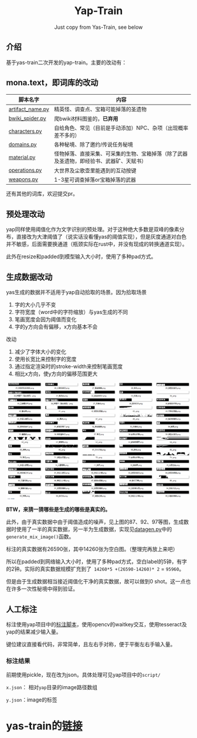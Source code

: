 <div align="center">


# Yap-Train
Just copy from Yas-Train,  see below
</div>


## 介绍

基于yas-train二次开发的yap-train。主要的改动有：

## mona.text，即词库的改动

| 脚本名字 | 内容 |
| -------- | -------- |
| [artifact_name.py](./mona/text/artifact_name.py) | 精英怪、调查点、宝箱可能掉落的圣遗物 | 
| [bwiki_spider.py](./mona/text/artifact_name.py) | 爬bwiki材料图鉴的，**已弃用**|
| [characters.py](./mona/text/characters.py) | 自给角色、常见（目前是手动添加）NPC、杂项（出现概率差不多的） |
| [domains.py](./mona/text/domains.py) | 各种秘境、除了邀约/传说任务秘境 |
| [material.py](./mona/text/material.py) | 怪物掉落、直接采集、可采集的生物、宝箱掉落（除了武器及圣遗物，即经验书、武器矿、天赋书） |
| [operations.py](./mona/text/operations.py) | 大世界及尘歌壶里能遇到的互动按键 |
| [weapons.py](./mona/text/weapons.py) | 1-3星可调查掉落or宝箱掉落的武器 |

还有其他的词库，欢迎提交pr。

## 预处理改动

yap同样使用阈值化作为文字识别的预处理。对于这种绝大多数是双峰的像素分布，直接改为大津阈值了（说实话没看懂yas的阈值实现），但是灰度通道对白色并不敏感，后面需要换通道（瓶颈实际在rust中，并没有现成的转换通道实现）。

此外在resize和padded到模型输入大小时，使用了多种pad方式。

## 生成数据改动

yas生成的数据并不适用于yap自动拾取的场景。因为拾取场景

1. 字的大小几乎不变
2. 字符宽度（word中的字符缩放）与yas生成的不同
3. 笔画宽度会因为阈值而变化
4. 字的y方向会有偏移，x方向基本不会

改动
1. 减少了字体大小的变化
2. 使用长宽比来控制字的宽度
3. 通过指定渲染时的stroke-width来控制笔画宽度
4. 相比x方向，使y方向的偏移范围更大

![gauss](./imgs/1.PNG)

**BTW，来猜一猜哪些是生成的哪些是真实的。**

此外，由于真实数据中由于阈值造成的噪声，见上图的87、92、97等图，生成数据时使用了一半的真实数据，另一半为生成数据，实现见[datagen.py](./mona/datagen/datagen.py)中的`generate_mix_image()`函数。


标注的真实数据有26590张，其中14260张为空白图。（整理完再放上来吧）

所以在padded到网络输入大小时，使用了多种pad方式，空白label的5钟，有字的2钟。实际的真实数据规模扩充到了` 14260*5 +(26590-14260)* 2` = `95960`。

但是由于生成数据相当接近阈值化干净的真实数据，故可以做到0 shot。这一点也在许多一次性秘境中得到验证。


## 人工标注

标注使用yap项目中的[标注脚本](https://github.com/Alex-Beng/Yap/blob/master/script/labeling.py)，使用opencv的waitkey交互，使用tesseract及yap的结果减少输入量。

键位建议直接看代码，非常简单，且左右手对称，便于平衡左右手输入量。

### 标注结果

前期使用pickle，现在改为json。具体处理可见yap项目中的`script/`

`x.json`： 相对`yap`目录的image路径数组

`y.json`：image的标签

# yas-train的[链接](https://github.com/wormtql/yas-train)